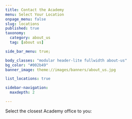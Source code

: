 ```yaml
---
title: Contact the Academy
menu: Select Your Location
onpage_menu: false
slug: locations
published: true
taxonomy:
  category: about_us
  tag: [about us]

side_bar_menu: true;

body_classes: "modular header-lite fullwidth about-us"
bg_color: "#002b49"
banner_image: theme://images/banners/about_us.jpg

list_locations: true

sidebar-navigation:
  maxdepth: 2

---
```


Select the closest Academy office to you:
